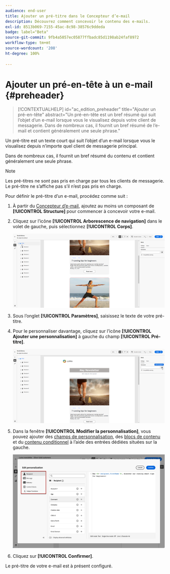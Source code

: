 ```yaml
---
audience: end-user
title: Ajouter un pré-titre dans le Concepteur d’e-mail
description: Découvrez comment concevoir le contenu des e-mails.
exl-id: 8513b069-7155-45ac-8c98-38576c9ddeda
badge: label="Beta"
source-git-commit: 9fb4a5057ec05877ffbadc85d1198ab24faf8972
workflow-type: tm+mt
source-wordcount: '208'
ht-degree: 100%

---
```


# Ajouter un pré-en-tête à un e-mail {#preheader}

>[!CONTEXTUALHELP]
>id="ac_edition_preheader"
>title="Ajouter un pré-en-tête"
>abstract="Un pré-en-tête est un bref résumé qui suit l’objet d’un e-mail lorsque vous le visualisez depuis votre client de messagerie. Dans de nombreux cas, il fournit un bref résumé de l’e-mail et contient généralement une seule phrase."

Un pré-titre est un texte court qui suit l’objet d’un e-mail lorsque vous le visualisez depuis n’importe quel client de messagerie principal.

Dans de nombreux cas, il fournit un bref résumé du contenu et contient généralement une seule phrase.

>[!NOTE]
>
>Les pré-titres ne sont pas pris en charge par tous les clients de messagerie. Le pré-titre ne s’affiche pas s’il n’est pas pris en charge.

Pour définir le pré-titre d’un e-mail, procédez comme suit :

1. À partir du [Concepteur d’e-mail](create-email-content.md), ajoutez au moins un composant de **[!UICONTROL Structure]** pour commencer à concevoir votre e-mail.

1. Cliquez sur l’icône **[!UICONTROL Arborescence de navigation]** dans le volet de gauche, puis sélectionnez **[!UICONTROL Corps]**.

   ![](assets/preheader_body.png)

1. Sous l’onglet **[!UICONTROL Paramètres]**, saisissez le texte de votre pré-titre.

1. Pour le personnaliser davantage, cliquez sur l’icône **[!UICONTROL Ajouter une personnalisation]** à gauche du champ **[!UICONTROL Pré-titre]**.

   ![](assets/preheader_body_settings.png)

1. Dans la fenêtre **[!UICONTROL Modifier la personnalisation]**, vous pouvez ajouter des [champs de personnalisation](../personalization/personalize.md), des [blocs de contenu](../personalization/content-blocks.md) et du [contenu conditionnel](../personalization/conditions.md) à l’aide des entrées dédiées situées sur la gauche.

   ![](assets/preheader_body_personalization.png)

1. Cliquez sur **[!UICONTROL Confirmer]**.

Le pré-titre de votre e-mail est à présent configuré.

